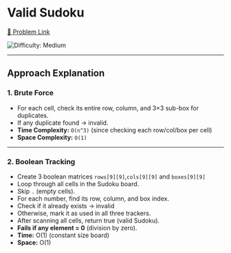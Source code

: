 # Valid Sudoku

[🔗 Problem Link](https://leetcode.com/problems/valid-sudoku/)  

![Difficulty: Medium](https://img.shields.io/badge/Difficulty-Medium-yellow)  

---


## Approach Explanation  

### 1. Brute Force 
- For each cell, check its entire row, column, and 3×3 sub-box for duplicates. 
- If any duplicate found → invalid.
- **Time Complexity:** `O(n^3)` (since checking each row/col/box per cell)
- **Space Complexity:** `O(1)`  

---

### 2. Boolean Tracking  
- Create 3 boolean matrices `rows[9][9]`,`cols[9][9]` and `boxes[9][9]`  
- Loop through all cells in the Sudoku board.
- Skip `.` (empty cells).
- For each number, find its row, column, and box index.
- Check if it already exists → invalid
- Otherwise, mark it as used in all three trackers.
- After scanning all cells, return true (valid Sudoku).
- **Fails if any element = 0** (division by zero).  
- **Time:** O(1)  (constant size board)
- **Space:** O(1)  
